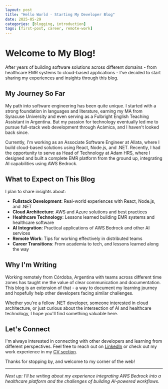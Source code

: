 ```yaml
---
layout: post
title: "Hello World - Starting My Developer Blog"
date: 2025-05-29
categories: [blogging, introduction]
tags: [first-post, career, remote-work]
---
```


# Welcome to My Blog!

After years of building software solutions across different domains - from healthcare EMR systems to cloud-based applications - I've decided to start sharing my experiences and insights through this blog.

## My Journey So Far

My path into software engineering has been quite unique. I started with a strong foundation in languages and literature, earning my MA from Syracuse University and even serving as a Fulbright English Teaching Assistant in Argentina. But my passion for technology eventually led me to pursue full-stack web development through Acámica, and I haven't looked back since.

Currently, I'm working as an Associate Software Engineer at Allata, where I build cloud-based solutions using React, Node.js, and .NET. Recently, I had the opportunity to serve as Head of Technology at Adam HRS, where I designed and built a complete EMR platform from the ground up, integrating AI capabilities using AWS Bedrock.

## What to Expect on This Blog

I plan to share insights about:

- **Fullstack Development**: Real-world experiences with React, Node.js, and .NET
- **Cloud Architecture**: AWS and Azure solutions and best practices  
- **Healthcare Technology**: Lessons learned building EMR systems and healthcare software
- **AI Integration**: Practical applications of AWS Bedrock and other AI services
- **Remote Work**: Tips for working effectively in distributed teams
- **Career Transitions**: From academia to tech, and lessons learned along the way

## Why I'm Writing

Working remotely from Córdoba, Argentina with teams across different time zones has taught me the value of clear communication and documentation. This blog is an extension of that - a way to document my learning journey and hopefully help other developers facing similar challenges.

Whether you're a fellow .NET developer, someone interested in cloud architecture, or just curious about the intersection of AI and healthcare technology, I hope you'll find something valuable here.

## Let's Connect

I'm always interested in connecting with other developers and learning from different perspectives. Feel free to reach out on [LinkedIn](https://linkedin.com/in/andrewscheuer) or check out my work experience in my [CV section](/cv/).

Thanks for stopping by, and welcome to my corner of the web!

---

*Next up: I'll be writing about my experience integrating AWS Bedrock into a healthcare platform and the challenges of building AI-powered workflows.* 